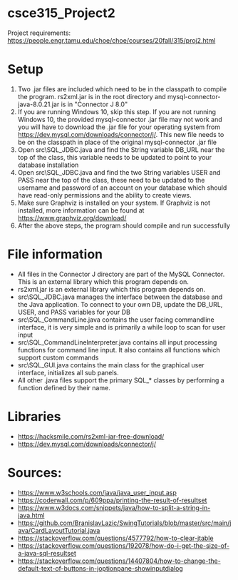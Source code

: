 # csce315_Project2
Project requirements: https://people.engr.tamu.edu/choe/choe/courses/20fall/315/proj2.html

# Setup
1. Two .jar files are included which need to be in the classpath to compile the program. rs2xml.jar is in the root directory and mysql-connector-java-8.0.21.jar is in "Connector J 8.0" 
2. If you are running Windows 10, skip this step. If you are not running Windows 10, the provided mysql-connector .jar file may not work and you will have to download the .jar file for your operating system from https://dev.mysql.com/downloads/connector/j/. This new file needs to be on the classpath in place of the original mysql-connector .jar file
3. Open src\SQL_JDBC.java and find the String variable DB_URL near the top of the class, this variable needs to be updated to point to your database installation
4. Open src\SQL_JDBC.java and find the two String variables USER and PASS near the top of the class, these need to be updated to the username and password of an account on your database which should have read-only permissions and the ability to create views.
5. Make sure Graphviz is installed on your system. If Graphviz is not installed, more information can be found at https://www.graphviz.org/download/
6. After the above steps, the program should compile and run successfully

# File information
* All files in the Connector J directory are part of the MySQL Connector. This is an external library which this program depends on.
* rs2xml.jar is an external library which this program depends on. 
* src\SQL_JDBC.java manages the interface between the database and the Java application. To connect to your own DB, update the DB_URL, USER, and PASS variables for your DB
* src\SQL_CommandLine.java contains the user facing commandline interface, it is very simple and is primarily a while loop to scan for user input
* src\SQL_CommandLineInterpreter.java contains all input processing functions for command line input. It also contains all functions which support custom commands
* src\SQL_GUI.java contains the main class for the graphical user interface, initializes all sub panels.
* All other .java files support the primary SQL_* classes by performing a function defined by their name.

# Libraries
* https://hacksmile.com/rs2xml-jar-free-download/
* https://dev.mysql.com/downloads/connector/j/

# Sources:
* https://www.w3schools.com/java/java_user_input.asp
* https://coderwall.com/p/609ppa/printing-the-result-of-resultset
* https://www.w3docs.com/snippets/java/how-to-split-a-string-in-java.html
* https://github.com/BranislavLazic/SwingTutorials/blob/master/src/main/java/CardLayoutTutorial.java
* https://stackoverflow.com/questions/4577792/how-to-clear-jtable
* https://stackoverflow.com/questions/192078/how-do-i-get-the-size-of-a-java-sql-resultset
* https://stackoverflow.com/questions/14407804/how-to-change-the-default-text-of-buttons-in-joptionpane-showinputdialog
